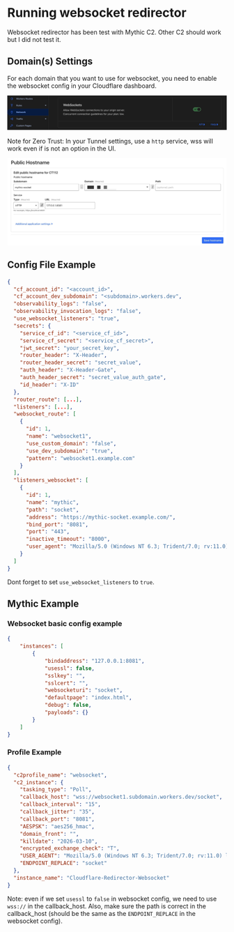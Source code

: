 # Running websocket redirector

Websocket redirector has been test with Mythic C2. Other C2 should work but I did not test it.

## Domain(s) Settings

For each domain that you want to use for websocket, you need to enable the websocket config in your Cloudflare dashboard.

![Websocket Domain Settings](./assets/websocket_1.jpg)

Note for Zero Trust: In your Tunnel settings, use a `http` service, wss will work even if is not an option in the UI.

![Tunnel Settings](./assets/websocket_2.jpg)

## Config File Example

```json
{
  "cf_account_id": "<account_id>",
  "cf_account_dev_subdomain": "<subdomain>.workers.dev",
  "observability_logs": "false",
  "observability_invocation_logs": "false",
  "use_websocket_listeners": "true",
  "secrets": {
    "service_cf_id": "<service_cf_id>",
    "service_cf_secret": "<service_cf_secret>",
    "jwt_secret": "your_secret_key",
    "router_header": "X-Header",
    "router_header_secret": "secret_value",
    "auth_header": "X-Header-Gate",
    "auth_header_secret": "secret_value_auth_gate",
    "id_header": "X-ID"
  },
  "router_route": [...],
  "listeners": [...],
  "websocket_route": [
    {
      "id": 1,
      "name": "websocket1",
      "use_custom_domain": "false",
      "use_dev_subdomain": "true",
      "pattern": "websocket1.example.com"
    }
  ],
  "listeners_websocket": [
    {
      "id": 1,
      "name": "mythic",
      "path": "socket",
      "address": "https://mythic-socket.example.com/",
      "bind_port": "8081",
      "port": "443",
      "inactive_timeout": "8000",
      "user_agent": "Mozilla/5.0 (Windows NT 6.3; Trident/7.0; rv:11.0) like Gecko"
    }
  ]
}
```

Dont forget to set `use_websocket_listeners` to `true`.

## Mythic Example

### Websocket basic config example

```json
{
    "instances": [
        {
            "bindaddress": "127.0.0.1:8081",
            "usessl": false,
            "sslkey": "",
            "sslcert": "",
            "websocketuri": "socket",
            "defaultpage": "index.html",
            "debug": false,
            "payloads": {}
        }
    ]
}
```

### Profile Example

```json
{
  "c2profile_name": "websocket",
  "c2_instance": {
    "tasking_type": "Poll",
    "callback_host": "wss://websocket1.subdomain.workers.dev/socket",
    "callback_interval": "15",
    "callback_jitter": "35",
    "callback_port": "8081",
    "AESPSK": "aes256_hmac",
    "domain_front": "",
    "killdate": "2026-03-10",
    "encrypted_exchange_check": "T",
    "USER_AGENT": "Mozilla/5.0 (Windows NT 6.3; Trident/7.0; rv:11.0) like Gecko",
    "ENDPOINT_REPLACE": "socket"
  },
  "instance_name": "Cloudflare-Redirector-Websocket"
}
```

Note: even if we set `usessl` to `false` in websocket config, we need to use `wss://` in the callback_host. Also, make sure the path is correct in the callback_host (should be the same as the `ENDPOINT_REPLACE` in the websocket config).

